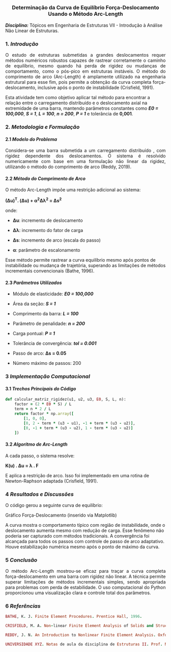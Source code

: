 ## <h3 align="center"> Determinação da Curva de Equilíbrio Força-Deslocamento Usando o Método Arc-Length </h3>

**_Disciplina:_** Tópicos em Engenharia de Estruturas VII - Introdução à Análise Não Linear de Estruturas.

### **1. _Introdução_**

<p align="justify"> O estudo de estruturas submetidas a grandes deslocamentos requer métodos numéricos robustos capazes de rastrear corretamente o caminho de equilíbrio, mesmo quando há perda de rigidez ou mudanças de comportamento, como o pós-pico em estruturas instáveis. O método do comprimento de arco (Arc-Length) é amplamente utilizado na engenharia estrutural para esse fim, pois permite a obtenção da curva completa força-deslocamento, inclusive após o ponto de instabilidade (Crisfield, 1991).

Esta atividade tem como objetivo aplicar tal método para encontrar a relação entre o carregamento distribuído  e o deslocamento axial na extremidade de uma barra, mantendo parâmetros constantes como **_E0 = 100,000_**, **_S = 1_**, **_L = 100_**, **_n = 200_**, **_P = 1_**  e tolerância de **0,001**.</p>

### **2. _Metodologia e Formulação_**
#### **2.1 _Modelo do Problema_**

<p align="justify"> Considera-se uma barra submetida a um carregamento distribuído , com rigidez dependente dos deslocamentos. O sistema é resolvido numericamente com base em uma formulação não linear da rigidez, utilizando o método do comprimento de arco (Reddy, 2019).</p>
 
#### **2.2 _Método do Comprimento de Arco_**

<p align="justify"> O método Arc-Length impõe uma restrição adicional ao sistema:

**(Δu)<sup>T</sup>. (Δu) + α<sup>2</sup>Δλ<sup>2</sup> = Δs<sup>2</sup>**

onde:

- **Δu**: incremento de deslocamento

- **Δλ**: incremento do fator de carga

- **Δs**: incremento de arco (escala do passo)

- **α**: parâmetro de escalonamento

Esse método permite rastrear a curva equilíbrio mesmo após pontos de instabilidade ou mudança de trajetória, superando as limitações de métodos incrementais convencionais (Bathe, 1996).</p>

#### **2.3 _Parâmetros Utilizados_**

- Módulo de elasticidade: **_E0 = 100,000_**

- Área da seção: **_S = 1_**

- Comprimento da barra: **_L = 100_**

- Parâmetro de penalidade: **_n = 200_**

- Carga pontual: **_P = 1_**

- Tolerância de convergência: **_tol = 0.001_**

- Passo de arco: **Δs = 0.05**

- Número máximo de passos: 200

### **3 _Implementação Computacional_**
#### **3.1 _Trechos Principais do Código_**

```ruby
def calcular_matriz_rigidez(u1, u2, u3, E0, S, L, n):
    factor = (2 * E0 * S) / L
    term = n * 2 / L
    return factor * np.array([
        [1, 0, 0],
        [0, 2 - term * (u3 - u1), -1 + term * (u3 - u2)],
        [0, -1 + term * (u3 - u2), 1 - term * (u3 - u2)]
    ])
```

#### **3.2 _Algoritmo de Arc-Length_**

<p align="justify"> A cada passo, o sistema resolve:

**K(u) . Δu = λ . F**

E aplica a restrição de arco. Isso foi implementado em uma rotina de Newton-Raphson adaptada (Crisfield, 1991).</p>

### **4 _Resultados e Discussões_**

<p align="justify">O código gerou a seguinte curva de equilíbrio:

Gráfico Força-Deslocamento (inserido via Matplotlib)

A curva mostra o comportamento típico com região de instabilidade, onde o deslocamento aumenta mesmo com redução de carga. Esse fenômeno não poderia ser capturado com métodos tradicionais.
A convergência foi alcançada para todos os passos com controle de passo de arco adaptativo. Houve estabilização numérica mesmo após o ponto de máximo da curva.</p>

### **5 _Conclusão_**

<p align="justify">O método Arc-Length mostrou-se eficaz para traçar a curva completa força-deslocamento em uma barra com rigidez não linear. A técnica permite superar limitações de métodos incrementais simples, sendo apropriada para problemas com perda de estabilidade. O uso computacional do Python proporcionou uma visualização clara e controle total dos parâmetros.</p>

### **6 _Referências_**

```ruby
BATHE, K. J. Finite Element Procedures. Prentice Hall, 1996.
```
```ruby
CRISFIELD, M. A. Non-linear Finite Element Analysis of Solids and Structures. Wiley, 1991.
```
```ruby
REDDY, J. N. An Introduction to Nonlinear Finite Element Analysis. Oxford University Press, 2019.
```
```ruby
UNIVERSIDADE XYZ. Notas de aula da disciplina de Estruturas II. Prof. Nome do Docente, 2025.
```
